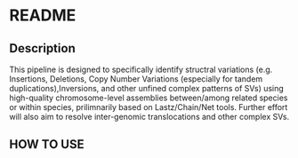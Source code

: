 # README

## Description

This pipeline is designed to specifically identify structral variations (e.g. Insertions, Deletions, Copy Number Variations (especially for tandem duplications),Inversions, and other unfined complex patterns of SVs) using high-quality chromosome-level assemblies between/among related species or within species, prilimnarily based on Lastz/Chain/Net tools. Further effort will also aim to resolve inter-genomic translocations and other complex SVs.

## HOW TO USE  


